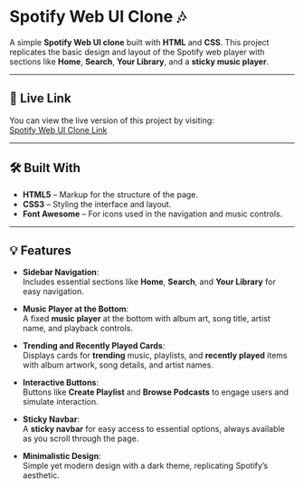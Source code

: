 # Spotify Web UI Clone 🎶

A simple **Spotify Web UI clone** built with **HTML** and **CSS**. This project replicates the basic design and layout of the Spotify web player with sections like **Home**, **Search**, **Your Library**, and a **sticky music player**.

---

## 🚀 Live Link

You can view the live version of this project by visiting:  
[Spotify Web UI Clone Link](https://giridhar11411.github.io/spotify-web-ui-clone/)

---

## 🛠 Built With

- **HTML5** – Markup for the structure of the page.
- **CSS3** – Styling the interface and layout.
- **Font Awesome** – For icons used in the navigation and music controls.

---

## 💡 Features

- **Sidebar Navigation**:  
  Includes essential sections like **Home**, **Search**, and **Your Library** for easy navigation.

- **Music Player at the Bottom**:  
  A fixed **music player** at the bottom with album art, song title, artist name, and playback controls.

- **Trending and Recently Played Cards**:  
  Displays cards for **trending** music, playlists, and **recently played** items with album artwork, song details, and artist names.

- **Interactive Buttons**:  
  Buttons like **Create Playlist** and **Browse Podcasts** to engage users and simulate interaction.

- **Sticky Navbar**:  
  A **sticky navbar** for easy access to essential options, always available as you scroll through the page.

- **Minimalistic Design**:  
  Simple yet modern design with a dark theme, replicating Spotify’s aesthetic.
